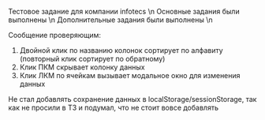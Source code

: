 Тестовое задание для компании infotecs \n
Основные задания были выполнены \n
Дополнительные задания были выполнены \n

Сообщение проверяющим: 
1) Двойной клик по названию колонок сортирует по алфавиту (повторный клик сортирует по обратному)
2) Клик ПКМ скрывает колонку данных
3) Клик ЛКМ по ячейкам вызывает модальное окно для изменения данных

Не стал добавлять сохранение данных в localStorage/sessionStorage, так как не просили в ТЗ и подумал, что не стоит вовсе добавлять
